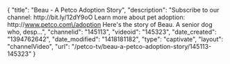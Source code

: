 {
    "title": "Beau - A Petco Adoption Story",
    "description": "Subscribe to our channel: http:\/\/bit.ly\/12dY9oO Learn more about pet adoption: http:\/\/www.petco.com\/adoption Here's the story of Beau. A senior dog who, desp...",
    "channelid": "145113",
    "videoid": "145323",
    "date_created": "1394762642",
    "date_modified": "1418181182",
    "type": "captivate",
    "layout": "channelVideo",
    "url": "\/petco-tv\/beau-a-petco-adoption-story\/145113-145323"
}